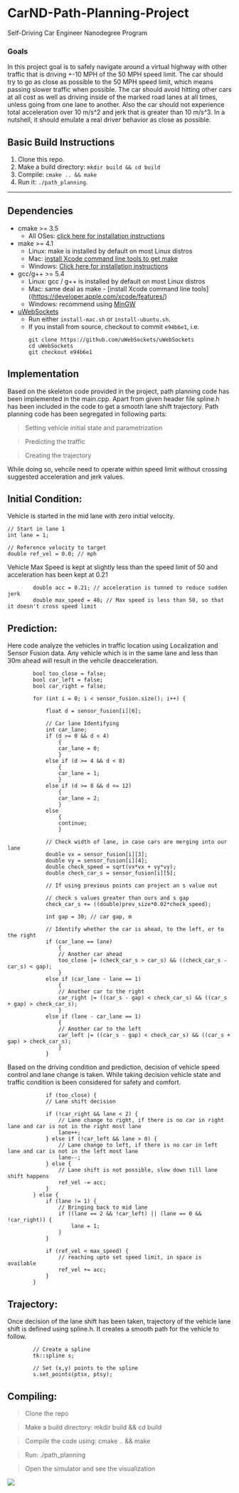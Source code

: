 # CarND-Path-Planning-Project
Self-Driving Car Engineer Nanodegree Program
   

### Goals
In this project goal is to safely navigate around a virtual highway with other traffic that is driving +-10 MPH of the 50 MPH speed limit. The car should try to go as close as possible to the 50 MPH speed limit, which means passing slower traffic when possible. The car should avoid hitting other cars at all cost as well as driving inside of the marked road lanes at all times, unless going from one lane to another. Also the car should not experience total acceleration over 10 m/s^2 and jerk that is greater than 10 m/s^3.
In a nutshell, it should emulate a real driver behavior as close as possible.


## Basic Build Instructions

1. Clone this repo.
2. Make a build directory: `mkdir build && cd build`
3. Compile: `cmake .. && make`
4. Run it: `./path_planning`.


---

## Dependencies

* cmake >= 3.5
  * All OSes: [click here for installation instructions](https://cmake.org/install/)
* make >= 4.1
  * Linux: make is installed by default on most Linux distros
  * Mac: [install Xcode command line tools to get make](https://developer.apple.com/xcode/features/)
  * Windows: [Click here for installation instructions](http://gnuwin32.sourceforge.net/packages/make.htm)
* gcc/g++ >= 5.4
  * Linux: gcc / g++ is installed by default on most Linux distros
  * Mac: same deal as make - [install Xcode command line tools]((https://developer.apple.com/xcode/features/)
  * Windows: recommend using [MinGW](http://www.mingw.org/)
* [uWebSockets](https://github.com/uWebSockets/uWebSockets)
  * Run either `install-mac.sh` or `install-ubuntu.sh`.
  * If you install from source, checkout to commit `e94b6e1`, i.e.
    ```
    git clone https://github.com/uWebSockets/uWebSockets 
    cd uWebSockets
    git checkout e94b6e1
    ```
## Implementation

Based on the skeleton code provided in the project, path planning code has been implemented in the main.cpp. Apart from given header file spline.h has been included in the code to get a smooth lane shift trajectory. Path planning code has been segregated in following parts: 

> Setting vehicle initial state and parametrization

> Predicting the traffic

> Creating the trajectory

While doing so, vehcile need to operate within speed limit without crossing suggested acceleration and jerk values. 


## Initial Condition: 
Vehicle is started in the mid lane with zero initial velocity.


	// Start in lane 1
	int lane = 1;

	// Reference velocity to target
	double ref_vel = 0.0; // mph


Vehicle Max Speed is kept at slightly less than the speed limit of 50 and acceleration has been kept at 0.21

			double acc = 0.21; // acceleration is tunned to reduce sudden jerk
			double max_speed = 48; // Max speed is less than 50, so that it doesn't cross speed limit
			

## Prediction: 
Here code analyze the vehicles in traffic location using Localization and Sensor Fusion data. Any vehicle which is in the same lane and less than 30m ahead will result in the vehcile deacceleration.

			bool too_close = false;
			bool car_left = false;
			bool car_right = false;

			for (int i = 0; i < sensor_fusion.size(); i++) {
				
				float d = sensor_fusion[i][6];

				// Car lane Identifying
				int car_lane;
				if (d >= 0 && d < 4) 
					{
					car_lane = 0;
					} 
				else if (d >= 4 && d < 8) 
					{
					car_lane = 1;
					} 
				else if (d >= 8 && d <= 12) 
					{
					car_lane = 2;
					} 
				else 
					{
					continue;
					}

				// Check width of lane, in case cars are merging into our lane
				double vx = sensor_fusion[i][3];
				double vy = sensor_fusion[i][4];
				double check_speed = sqrt(vx*vx + vy*vy);
				double check_car_s = sensor_fusion[i][5];

				// If using previous points can project an s value out
				
				// check s values greater than ours and s gap
				check_car_s += ((double)prev_size*0.02*check_speed);

				int gap = 30; // car gap, m

				// Identify whether the car is ahead, to the left, or to the right
				if (car_lane == lane) 
					{
					// Another car ahead
					too_close |= (check_car_s > car_s) && ((check_car_s - car_s) < gap);
					} 
				else if (car_lane - lane == 1) 
					{
					// Another car to the right
					car_right |= ((car_s - gap) < check_car_s) && ((car_s + gap) > check_car_s);
					} 
				else if (lane - car_lane == 1) 
					{
					// Another car to the left
					car_left |= ((car_s - gap) < check_car_s) && ((car_s + gap) > check_car_s);
					}
				}


Based on the driving condition and prediction, decision of vehicle speed control and lane change is taken. While taking decision vehicle state and traffic condition is been considered for safety and comfort.

				if (too_close) {
				// Lane shift decision

				if (!car_right && lane < 2) {
					// Lane change to right, if there is no car in right lane and car is not in the right most lane
					lane++;
				} else if (!car_left && lane > 0) {
					// Lane change to left, if there is no car in left lane and car is not in the left most lane
					lane--;
				} else {
					// Lane shift is not possible, slow down till lane shift happens
					ref_vel -= acc;
				}
			} else {
				if (lane != 1) {
					// Bringing back to mid lane
					if ((lane == 2 && !car_left) || (lane == 0 && !car_right)) {
						lane = 1;
					}
				}
				
				if (ref_vel < max_speed) {
					// reaching upto set speed limit, in space is available
					ref_vel += acc;
				}
			}

## Trajectory:
Once decision of the lane shift has been taken, trajectory of the vehicle lane shift is defined using spline.h.
It creates a smooth path for the vehicle to follow. 

			// Create a spline
			tk::spline s;

			// Set (x,y) points to the spline
			s.set_points(ptsx, ptsy);


## Compiling: 

> Clone the repo

> Make a build directory: mkdir build && cd build

> Compile the code using: cmake .. && make

> Run: ./path_planning

> Open the simulator and see the visualization


![](https://github.com/ermadhukar/SDCND_T3_P1_Path_Planning/blob/master/Image_T3P1.png)
